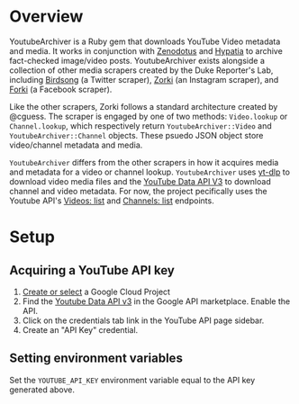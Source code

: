 # Overview

YoutubeArchiver is a Ruby gem that downloads YouTube Video metadata and media. It works in conjunction with [Zenodotus](https://github.com/TechAndCheck/zenodotus) and [Hypatia](https://github.com/TechAndCheck/hypatia) to archive fact-checked image/video posts. YoutubeArchiver exists alongside a collection of other media scrapers created by the Duke Reporter's Lab, including [Birdsong](https://github.com/cguess/birdsong/) (a Twitter scraper), [Zorki](https://github.com/cguess/zorki) (an Instagram scraper), and [Forki](https://github.com/TechAndCheck/forki) (a Facebook scraper). 

Like the other scrapers, Zorki follows a standard architecture created by @cguess. The scraper is engaged by one of two methods: `Video.lookup` or `Channel.lookup`, which respectively return `YoutubeArchiver::Video` and `YoutubeArchiver::Channel` objects. These psuedo JSON object store video/channel metadata and media. 

`YoutubeArchiver` differs from the other scrapers in how it acquires  media and metadata for a video or channel lookup. `YoutubeArchiver` uses [yt-dlp](https://github.com/yt-dlp/yt-dlp) to download video media files and the [YouTube Data API V3](https://developers.google.com/youtube/v3) to download channel and video metadata. For now, the project pecifically uses the Youtube API's [Videos: list](https://developers.google.com/youtube/v3/docs/videos/list) and [Channels: list](https://developers.google.com/youtube/v3/docs/channels/list) endpoints. 

# Setup

## Acquiring a YouTube API key

1. [Create or select](https://console.cloud.google.com/projectselector2/home/dashboard?authuser=0&supportedpurview=project&pli=1) a Google Cloud Project  
2. Find the [Youtube Data API v3](https://console.cloud.google.com/apis/api/youtube.googleapis.com/metrics?project=multi-scrobble-yt&authuser=0&supportedpurview=project) in the Google API marketplace. Enable the API. 
3. Click on the credentials tab link in the YouTube API page sidebar. 
4. Create an "API Key" credential. 

## Setting environment variables
Set the `YOUTUBE_API_KEY` environment variable equal to the API key generated above. 
